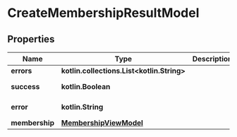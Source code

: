 
# CreateMembershipResultModel

## Properties
Name | Type | Description | Notes
------------ | ------------- | ------------- | -------------
**errors** | **kotlin.collections.List&lt;kotlin.String&gt;** |  |  [optional]
**success** | **kotlin.Boolean** |  |  [optional] [readonly]
**error** | **kotlin.String** |  |  [optional] [readonly]
**membership** | [**MembershipViewModel**](MembershipViewModel.md) |  |  [optional]



